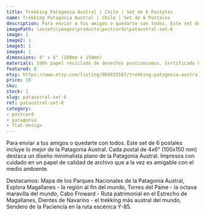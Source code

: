 ```yaml
---
title: Trekking Patagonia Austral | Chile | Set de 6 Postales
name: Trekking Patagonia Austral | Chile | Set de 6 Postales
description: Para enviar a tus amigos o quedarte con todos. Este set de 6 postales incluye lo mejor de la Patagonia Austral. Impresos con cuidado en un papel de calidad de archivo que a la vez es amigable con el medio ambiente.
imagePath: \assets\images\products\postcards\pataustral-set-6
image: 1
image2: 1
image3: 1
image4: 1
dimensions: 4" x 6" (100mm x 150mm)
materials: 100% papel reciclado de desechos postconsumos. Certificado FSC.
featured: 0
etsy: https://www.etsy.com/listing/904925567/trekking-patagonia-austral-chile-set-of
price: 10
sku: 
stock: 1
slug: pataustral-set-6
ref: pataustral-set-6
category:
- postcard
- patagonia
- flat-design
---
```

Para enviar a tus amigos o quedarte con todos. Este set de 6 postales incluye lo mejor de la Patagonia Austral. Cada postal de 4x6" (100x150 mm) destaca un diseño minimalista plano de la Patagonia Austral. Impresos con cuidado en un papel de calidad de archivo que a la vez es amigable con el medio ambiente.

Destacamos: Mapa de los Parques Nacionales de la Patagonia Austral, Explora Magallanes - la región al fin del mundo, Torres del Paine - la octava maravilla del mundo, Cabo Froward - Ruta patrimonial en el Estrecho de Magallanes, Dientes de Navarino - el trekking más austral del mundo, Sendero de la Paciencia en la ruta escénica Y-85.
